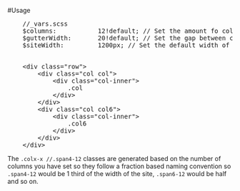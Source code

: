 #Usage

<pre>
    //_vars.scss
    $columns:           12!default; // Set the amount fo columns you want to use
    $gutterWidth:       20!default; // Set the gap between columns
    $siteWidth:         1200px; // Set the default width of the site. Pixel, em or percentage


    &lt;div class=&quot;row&quot;&gt;
        &lt;div class=&quot;col col&quot;&gt;
            &lt;div class=&quot;col-inner&quot;&gt;
                .col 
            &lt;/div&gt;
        &lt;/div&gt;
        &lt;div class=&quot;col col6&quot;&gt;
            &lt;div class=&quot;col-inner&quot;&gt;
                .col6
            &lt;/div&gt;
        &lt;/div&gt;
    &lt;/div&gt;
</pre>


The <code>.colx-x //.span4-12</code> classes are generated based on the number of columns you have set so they follow a fraction based naming convention so <code>.span4-12</code> would be 1 third of the width of the site, <code>.span6-12</code> would be half and so on.